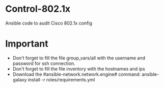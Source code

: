 # Control-802.1x
Ansible code to audit Cisco 802.1x config

# Important
- Don't forget to fill the file group_vars/all with the username and password for ssh connection.
- Don't forget to fill the file inventory with the hostnames and ips
- Download the #ansible-network.network.engine# 
    command:  ansible-galaxy install -r roles/requirements.yml

